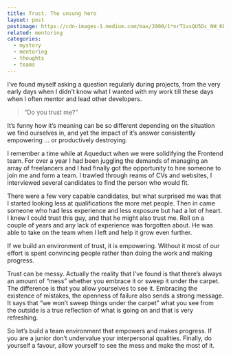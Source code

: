 ```yaml
---
title: Trust. The unsung hero
layout: post
postimage: https://cdn-images-1.medium.com/max/2000/1*nrT1vsQU5Dc_NH_KEXkVoQ.jpeg
related: mentoring
categories:
  - mystory
  - mentoring
  - thoughts
  - teams
---
```


I’ve found myself asking a question regularly during projects, from the very early days when I didn’t know what I wanted with my work till these days when I often mentor and lead other developers.

> “Do you trust me?”

It’s funny how it’s meaning can be so different depending on the situation we find ourselves in, and yet the impact of it’s answer consistently empowering … or productively destroying.

I remember a time while at Aqueduct when we were solidifying the Frontend team. For over a year I had been juggling the demands of managing an array of freelancers and I had finally got the opportunity to hire someone to join me and form a team. I trawled through reams of CVs and websites, I interviewed several candidates to find the person who would fit.

There were a few very capable candidates, but what surprised me was that I started looking less at qualifications the more met people. Then in came someone who had less experience and less exposure but had a lot of heart. I knew I could trust this guy, and that he might also trust me. Roll on a couple of years and any lack of experience was forgotten about. He was able to take on the team when I left and help it grow even further.

If we build an environment of trust, it is empowering. Without it most of our effort is spent convincing people rather than doing the work and making progress.

Trust can be messy. Actually the reality that I’ve found is that there’s always an amount of “mess” whether you embrace it or sweep it under the carpet. The difference is that you allow yourselves to see it. Embracing the existence of mistakes, the openness of failure also sends a strong message. It says that “we won’t sweep things under the carpet” what you see from the outside is a true reflection of what is going on and that is very refreshing.

So let’s build a team environment that empowers and makes progress. If you are a junior don’t undervalue your interpersonal qualities. Finally, do yourself a favour, allow yourself to see the mess and make the most of it.
